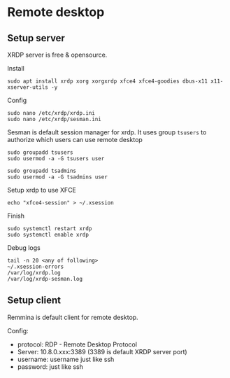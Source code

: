 # Remote desktop


## Setup server

XRDP server is free & opensource.

Install
```
sudo apt install xrdp xorg xorgxrdp xfce4 xfce4-goodies dbus-x11 x11-xserver-utils -y
```


Config
```
sudo nano /etc/xrdp/xrdp.ini
sudo nano /etc/xrdp/sesman.ini
```


Sesman is default session manager for xrdp. It uses group `tsusers` to authorize which users can use remote desktop
```
sudo groupadd tsusers
sudo usermod -a -G tsusers user

sudo groupadd tsadmins
sudo usermod -a -G tsadmins user
```


Setup xrdp to use XFCE
```
echo "xfce4-session" > ~/.xsession
```


Finish
```
sudo systemctl restart xrdp
sudo systemctl enable xrdp
```

Debug logs
```
tail -n 20 <any of following>
~/.xsession-errors
/var/log/xrdp.log
/var/log/xrdp-sesman.log
```

## Setup client

Remmina is default client for remote desktop.

Config:
- protocol: RDP - Remote Desktop Protocol
- Server: 10.8.0.xxx:3389 (3389 is default XRDP server port)
- username: username just like ssh
- password: just like ssh
